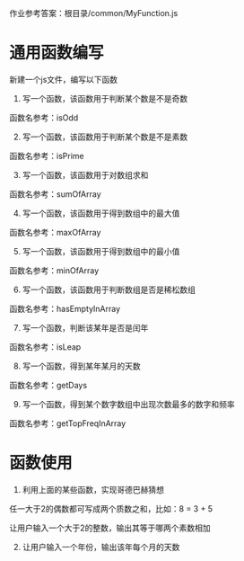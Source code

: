 作业参考答案：根目录/common/MyFunction.js

# 通用函数编写

新建一个js文件，编写以下函数

1. 写一个函数，该函数用于判断某个数是不是奇数

函数名参考：isOdd

2. 写一个函数，该函数用于判断某个数是不是素数

函数名参考：isPrime

3. 写一个函数，该函数用于对数组求和

函数名参考：sumOfArray

4. 写一个函数，该函数用于得到数组中的最大值

函数名参考：maxOfArray

5. 写一个函数，该函数用于得到数组中的最小值

函数名参考：minOfArray

6. 写一个函数，该函数用于判断数组是否是稀松数组

函数名参考：hasEmptyInArray

7. 写一个函数，判断该某年是否是闰年

函数名参考：isLeap

8. 写一个函数，得到某年某月的天数

函数名参考：getDays

9. 写一个函数，得到某个数字数组中出现次数最多的数字和频率

函数名参考：getTopFreqInArray

# 函数使用

1. 利用上面的某些函数，实现哥德巴赫猜想

任一大于2的偶数都可写成两个质数之和，比如：8 = 3 + 5

让用户输入一个大于2的整数，输出其等于哪两个素数相加

2. 让用户输入一个年份，输出该年每个月的天数
